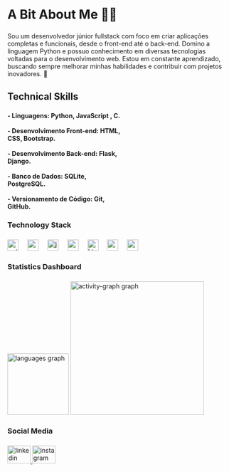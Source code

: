 <h1 align="left">A Bit About Me 🧑‍💻</h1>

###

<p align="left">Sou um desenvolvedor júnior fullstack com foco em criar aplicações completas e funcionais, desde o front-end até o back-end. Domino a linguagem Python e possuo conhecimento em diversas tecnologias voltadas para o desenvolvimento web. Estou em constante aprendizado, buscando sempre melhorar minhas habilidades e contribuir com projetos inovadores. 🚀</p>

###

<h2 align="left">Technical Skills</h2>

###

<h4 align="left">- Linguagens: Python, JavaScript , C.<br><br>- Desenvolvimento Front-end: HTML, <br>CSS, Bootstrap.<br><br>- Desenvolvimento Back-end: Flask, <br>Django.<br><br>- Banco de Dados: SQLite, <br>PostgreSQL.<br><br>- Versionamento de Código: Git, <br>GitHub.</h4>

###

<h3 align="left">Technology Stack</h3>

###

<div align="left">
  <img src="https://skillicons.dev/icons?i=py" height="25" alt="python logo"  />
  <img width="12" />
  <img src="https://skillicons.dev/icons?i=c" height="25" alt="c logo"  />
  <img width="12" />
  <img src="https://skillicons.dev/icons?i=js" height="25" alt="javascript logo"  />
  <img width="12" />
  <img src="https://skillicons.dev/icons?i=react" height="25" alt="react logo"  />
  <img width="12" />
  <img src="https://skillicons.dev/icons?i=html" height="25" alt="html5 logo"  />
  <img width="12" />
  <img src="https://skillicons.dev/icons?i=css" height="25" alt="css3 logo"  />
  <img width="12" />
  <img src="https://skillicons.dev/icons?i=postgres" height="25" alt="postgresql logo"  />
</div>

###

<h3 align="left">Statistics Dashboard</h3>

###

<div align="left">
  <img src="https://github-readme-stats.vercel.app/api/top-langs?username=Cadiasdev&locale=en&hide_title=false&layout=compact&card_width=320&langs_count=5&theme=tokyonight&hide_border=false&order=2" height="138" alt="languages graph"  />
  <img src="https://github-readme-activity-graph.vercel.app/graph?username=Cadiasdev&radius=16&theme=tokyo-night&area=true&order=5" height="300" alt="activity-graph graph"  />
</div>

###

<h3 align="left">Social Media</h3>

###

<div align="left">
  <a href="https://www.linkedin.com/in/carlos-dias-202951339/" target="_blank">
    <img src="https://raw.githubusercontent.com/maurodesouza/profile-readme-generator/master/src/assets/icons/social/linkedin/default.svg" width="52" height="40" alt="linkedin logo"  />
  </a>
  <a href="https://www.instagram.com/_eduardo_1704?igsh=N3FqMWprbnpjaXBj&utm_source=qr" target="_blank">
    <img src="https://raw.githubusercontent.com/maurodesouza/profile-readme-generator/master/src/assets/icons/social/instagram/default.svg" width="52" height="40" alt="instagram logo"  />
  </a>
</div>

###
